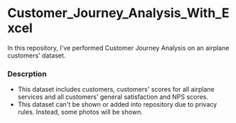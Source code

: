 # Customer_Journey_Analysis_With_Excel
In this repository, I've performed Customer Journey Analysis on an airplane customers' dataset. 
### Descrption
* This dataset includes customers, customers' scores for all airplane services and all customers' general satisfaction and NPS scores.
* This dataset can't be shown or added into repository due to privacy rules. Instead, some photos will be shown. 
